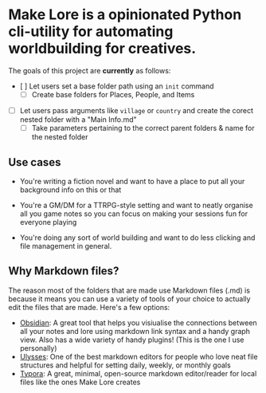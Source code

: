 # Make Lore is a opinionated Python cli-utility for automating worldbuilding for creatives.

The goals of this project are **currently** as follows:
   - [ ] Let users set a base folder path using an `init` command
     - [ ] Create base folders for Places, People, and Items
   - [ ] Let users pass arguments like `village` or `country` and create the corect nested folder with a "Main Info.md"  
     - [ ] Take parameters pertaining to the correct parent folders & name for the nested folder 

## Use cases

- You're writing a fiction novel and want to have a place to put all your background info on this or that

- You're a GM/DM for a TTRPG-style setting and want to neatly organise all you game notes so you can focus on making your sessions fun for everyone playing

- You're doing any sort of world building and want to do less clicking and file management in general.

## Why Markdown files?
The reason most of the folders that are made use Markdown files (.md) is because it means you can use a variety of tools of your choice to actually edit the files that are made. Here's a few options:

 - [Obsidian](https://obsidian.md/): A great tool that helps you visiualise the connections between all your notes and lore using markdown link syntax and a handy graph view. Also has a wide variety of handy plugins! (This is the one I use personally)
 - [Ulysses](https://ulysses.app/): One of the best markdown editors for people who love neat file structures and helpful for setting daily, weekly, or monthly goals
 - [Typora](https://typora.io/): A great, minimal, open-source markdown editor/reader for local files like the ones Make Lore creates 
